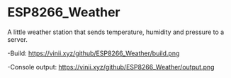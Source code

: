 # ESP8266_Weather
A little weather station that sends temperature, humidity and pressure to a server.

-Build:
https://vinii.xyz/github/ESP8266_Weather/build.png

-Console output:
https://vinii.xyz/github/ESP8266_Weather/output.png
